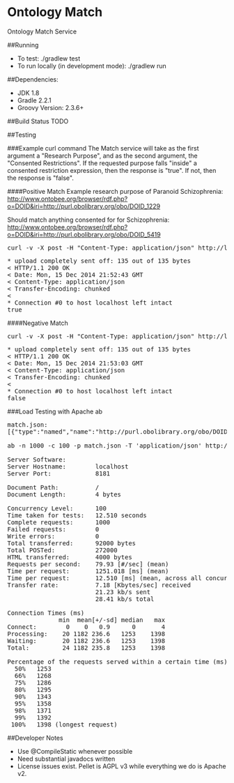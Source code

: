 Ontology Match
========
Ontology Match Service

##Running
* To test: ./gradlew test
* To run locally (in development mode): ./gradlew run

##Dependencies:
* JDK 1.8
* Gradle 2.2.1
* Groovy Version: 2.3.6+

##Build Status
TODO

##Testing

###Example curl command
The Match service will take as the first argument a "Research Purpose", and as the second argument, the
"Consented Restrictions". If the requested purpose falls "inside" a consented restriction expression,
then the response is "true". If not, then the response is "false".

####Positive Match
Example research purpose of Paranoid Schizophrenia: http://www.ontobee.org/browser/rdf.php?o=DOID&iri=http://purl.obolibrary.org/obo/DOID_1229

Should match anything consented for for Schizophrenia: http://www.ontobee.org/browser/rdf.php?o=DOID&iri=http://purl.obolibrary.org/obo/DOID_5419

<pre>
curl -v -X post -H "Content-Type: application/json" http://localhost:8181 -d '[{"type":"named","name":"http://purl.obolibrary.org/obo/DOID_1229"},{"type":"named","name":"http://purl.obolibrary.org/obo/DOID_5419"}]'
</pre>

<pre>
* upload completely sent off: 135 out of 135 bytes
&lt; HTTP/1.1 200 OK
&lt; Date: Mon, 15 Dec 2014 21:52:43 GMT
&lt; Content-Type: application/json
&lt; Transfer-Encoding: chunked
&lt;
* Connection #0 to host localhost left intact
true
</pre>

####Negative Match

<pre>
curl -v -X post -H "Content-Type: application/json" http://localhost:8181 -d '[{"type":"named","name":"http://purl.obolibrary.org/obo/DOID_5419"},{"type":"named","name":"http://purl.obolibrary.org/obo/DOID_1229"}]'
</pre>

<pre>
* upload completely sent off: 135 out of 135 bytes
&lt; HTTP/1.1 200 OK
&lt; Date: Mon, 15 Dec 2014 21:53:03 GMT
&lt; Content-Type: application/json
&lt; Transfer-Encoding: chunked
&lt;
* Connection #0 to host localhost left intact
false
</pre>

###Load Testing with Apache ab
<pre>
match.json:
[{"type":"named","name":"http://purl.obolibrary.org/obo/DOID_1229"},{"type":"named","name":"http://purl.obolibrary.org/obo/DOID_5419"}]

ab -n 1000 -c 100 -p match.json -T 'application/json' http://localhost:8181/

Server Software:
Server Hostname:        localhost
Server Port:            8181

Document Path:          /
Document Length:        4 bytes

Concurrency Level:      100
Time taken for tests:   12.510 seconds
Complete requests:      1000
Failed requests:        0
Write errors:           0
Total transferred:      92000 bytes
Total POSTed:           272000
HTML transferred:       4000 bytes
Requests per second:    79.93 [#/sec] (mean)
Time per request:       1251.018 [ms] (mean)
Time per request:       12.510 [ms] (mean, across all concurrent requests)
Transfer rate:          7.18 [Kbytes/sec] received
                        21.23 kb/s sent
                        28.41 kb/s total

Connection Times (ms)
              min  mean[+/-sd] median   max
Connect:        0    0   0.9      0       4
Processing:    20 1182 236.6   1253    1398
Waiting:       20 1182 236.6   1253    1398
Total:         24 1182 235.8   1253    1398

Percentage of the requests served within a certain time (ms)
  50%   1253
  66%   1268
  75%   1286
  80%   1295
  90%   1343
  95%   1358
  98%   1371
  99%   1392
 100%   1398 (longest request)
</pre>

##Developer Notes
* Use @CompileStatic whenever possible
* Need substantial javadocs written
* License issues exist. Pellet is AGPL v3 while everything we do is Apache v2.